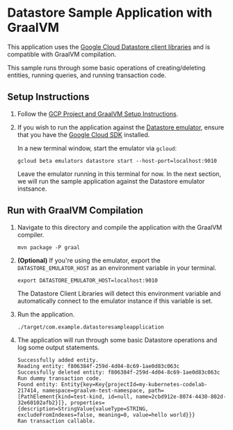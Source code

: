 # Datastore Sample Application with GraalVM

This application uses the [Google Cloud Datastore client libraries](https://cloud.google.com/datastore/docs/reference/libraries) and is compatible with GraalVM compilation.

This sample runs through some basic operations of creating/deleting entities, running queries, and running transaction code.

## Setup Instructions

1. Follow the [GCP Project and GraalVM Setup Instructions](../../README.md).

2. If you wish to run the application against the [Datastore emulator](https://cloud.google.com/sdk/gcloud/reference/beta/emulators/datastore), ensure that you have the [Google Cloud SDK](https://cloud.google.com/sdk) installed.

    In a new terminal window, start the emulator via `gcloud`:
    
    ```
    gcloud beta emulators datastore start --host-port=localhost:9010
    ```
   
    Leave the emulator running in this terminal for now.
    In the next section, we will run the sample application against the Datastore emulator instsance.
    
## Run with GraalVM Compilation

1. Navigate to this directory and compile the application with the GraalVM compiler.

    ```
    mvn package -P graal
    ```

2. **(Optional)** If you're using the emulator, export the `DATASTORE_EMULATOR_HOST` as an environment variable in your terminal.
   
    ```
    export DATASTORE_EMULATOR_HOST=localhost:9010
    ``` 
   
    The Datastore Client Libraries will detect this environment variable and automatically connect to the emulator instance if this variable is set.
    
3. Run the application.
    
    ```
    ./target/com.example.datastoresampleapplication
    ```

4. The application will run through some basic Datastore operations and log some output statements.

    ```
    Successfully added entity.
    Reading entity: f806384f-259d-4d04-8c69-1ae0d83c063c
    Successfully deleted entity: f806384f-259d-4d04-8c69-1ae0d83c063c
    Run dummy transaction code.
    Found entity: Entity{key=Key{projectId=my-kubernetes-codelab-217414, namespace=graalvm-test-namespace, path=[PathElement{kind=test-kind, id=null, name=2cbd912e-8074-4430-802d-32e60102afb2}]}, properties={description=StringValue{valueType=STRING, excludeFromIndexes=false, meaning=0, value=hello world}}}
    Ran transaction callable.
    ```